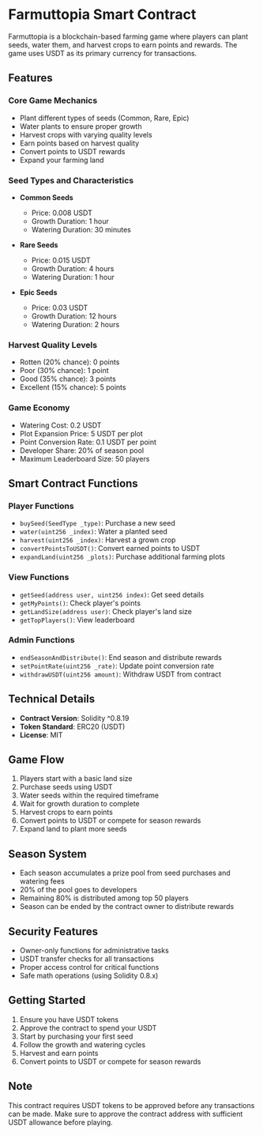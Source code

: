 # Farmuttopia Smart Contract

Farmuttopia is a blockchain-based farming game where players can plant seeds, water them, and harvest crops to earn points and rewards. The game uses USDT as its primary currency for transactions.

## Features

### Core Game Mechanics
- Plant different types of seeds (Common, Rare, Epic)
- Water plants to ensure proper growth
- Harvest crops with varying quality levels
- Earn points based on harvest quality
- Convert points to USDT rewards
- Expand your farming land

### Seed Types and Characteristics
- **Common Seeds**
  - Price: 0.008 USDT
  - Growth Duration: 1 hour
  - Watering Duration: 30 minutes

- **Rare Seeds**
  - Price: 0.015 USDT
  - Growth Duration: 4 hours
  - Watering Duration: 1 hour

- **Epic Seeds**
  - Price: 0.03 USDT
  - Growth Duration: 12 hours
  - Watering Duration: 2 hours

### Harvest Quality Levels
- Rotten (20% chance): 0 points
- Poor (30% chance): 1 point
- Good (35% chance): 3 points
- Excellent (15% chance): 5 points

### Game Economy
- Watering Cost: 0.2 USDT
- Plot Expansion Price: 5 USDT per plot
- Point Conversion Rate: 0.1 USDT per point
- Developer Share: 20% of season pool
- Maximum Leaderboard Size: 50 players

## Smart Contract Functions

### Player Functions
- `buySeed(SeedType _type)`: Purchase a new seed
- `water(uint256 _index)`: Water a planted seed
- `harvest(uint256 _index)`: Harvest a grown crop
- `convertPointsToUSDT()`: Convert earned points to USDT
- `expandLand(uint256 _plots)`: Purchase additional farming plots

### View Functions
- `getSeed(address user, uint256 index)`: Get seed details
- `getMyPoints()`: Check player's points
- `getLandSize(address user)`: Check player's land size
- `getTopPlayers()`: View leaderboard

### Admin Functions
- `endSeasonAndDistribute()`: End season and distribute rewards
- `setPointRate(uint256 _rate)`: Update point conversion rate
- `withdrawUSDT(uint256 amount)`: Withdraw USDT from contract

## Technical Details

- **Contract Version**: Solidity ^0.8.19
- **Token Standard**: ERC20 (USDT)
- **License**: MIT

## Game Flow

1. Players start with a basic land size
2. Purchase seeds using USDT
3. Water seeds within the required timeframe
4. Wait for growth duration to complete
5. Harvest crops to earn points
6. Convert points to USDT or compete for season rewards
7. Expand land to plant more seeds

## Season System

- Each season accumulates a prize pool from seed purchases and watering fees
- 20% of the pool goes to developers
- Remaining 80% is distributed among top 50 players
- Season can be ended by the contract owner to distribute rewards

## Security Features

- Owner-only functions for administrative tasks
- USDT transfer checks for all transactions
- Proper access control for critical functions
- Safe math operations (using Solidity 0.8.x)

## Getting Started

1. Ensure you have USDT tokens
2. Approve the contract to spend your USDT
3. Start by purchasing your first seed
4. Follow the growth and watering cycles
5. Harvest and earn points
6. Convert points to USDT or compete for season rewards

## Note

This contract requires USDT tokens to be approved before any transactions can be made. Make sure to approve the contract address with sufficient USDT allowance before playing.
